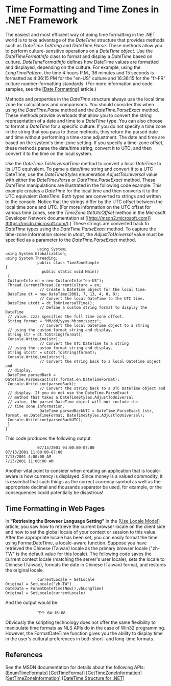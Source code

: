 

# Time Formatting and Time Zones in .NET Framework

The easiest and most efficient way of doing time formatting in the .NET world is to take advantage of the *DateTime* structure that provides methods such as *DateTime.ToString* and *DateTime.Parse*. These methods allow you to perform culture-sensitive operations on a *DateTime object*. Use the *DateTimeFormatInfo* class to format and display a *DateTime* based on culture. *DateTimeFormatInfo* defines how DateTime values are formatted and displayed, depending on the culture. For example, using the *LongTimePattern*, the time 4 hours P.M., 36 minutes and 15 seconds is formatted as 4:36:15 PM for the "en-US" culture and 16:36:15 for the "fr-FR" culture number-formatting standards. (For more information and code samples, see the [[Date Formatting]](https://msdn.microsoft.com/en-US/globalization/mt662320) article.)

Methods and properties in the *DateTime* structure always use the local time zone for calculations and comparisons. You should consider this when using the *DateTime.Parse* method and the *DateTime.ParseExact* method. These methods provide overloads that allow you to convert the string representation of a date and time to a *DateTime* type. You can also choose to format a *DateTime* for a specific culture. If you do not specify a time zone in the string that you pass to these methods, they return the parsed date and time without performing a time-zone adjustment. The date and time are based on the system's time-zone setting. If you specify a time-zone offset, these methods parse the date/time string, convert it to UTC, and then convert it to the time on the local system.

Use the *DateTime.ToUniversalTime* method to convert a local *DateTime* to its UTC equivalent. To parse a date/time string and convert it to a UTC DateTime, use the *DateTimeStyles* enumeration *AdjustToUniversal* value with either the *DateTime.Parse* or *DateTime.ParseExact* method. These *DateTime* manipulations are illustrated in the following code example. This example creates a *DateTime* for the local time and then converts it to the UTC equivalent *DateTime*. Both types are converted to strings and written to the console. Notice that the strings differ by the UTC offset between the local time zone and UTC. (For more information on the UTC offset for various time zones, see the *TimeZone.GetUtcOffset* method in the Microsoft Developer Network documentation at [[http://msdn2.microsoft.com]](https://msdn.microsoft.com/).) These strings are converted back to *DateTime* types using the *DateTime.ParseExact* method. To capture the time-zone information stored in *utcdt*, the *AdjustToUniversal* value must be specified as a parameter to the *DateTime.ParseExact* method.

                  using System;
    using System.Globalization;
    using System.Threading;
                  public class TimeZoneSample
    {
                    public static void Main()
     {
     CultureInfo en = new CultureInfo("en-US");
     Thread.CurrentThread.CurrentCulture = en;
                   // Create a DateTime object for the local time.
     DateTime dt = new DateTime(2001, 7, 13, 4, 0, 0);
                   // Convert the local DateTime to the UTC time.
     DateTime utcdt = dt.ToUniversalTime();
                   // Define a custom string format to display the DateTime
     // value. zzzz specifies the full time zone offset.
     String format = "MM/dd/yyyy hh:mm:sszzz";
                   // Convert the local DateTime object to a string
     // using the custom format string and display.
     String str = dt.ToString(format);
     Console.WriteLine(str);
                   // Convert the UTC DateTime to a string
     // using the custom format string and display.
     String utcstr = utcdt.ToString(format);
     Console.WriteLine(utcstr);
                   // Convert the string back to a local DateTime object and
     // display.
     DateTime parsedBack = DateTime.ParseExact(str,format,en.DateTimeFormat);
     Console.WriteLine(parsedBack);
                   // Convert the string back to a UTC DateTime object and
     // display. If you do not use the DateTime.ParseExact
     // method that takes a DateTimeStyles.AdjustToUniversal
     // value, the parsed DateTime object will not include the
     // time zone information.
                   DateTime parsedBackUTC = DateTime.ParseExact (str, format, en.DateTimeFormat, DateTimeStyles.AdjustToUniversal);
     Console.WriteLine(parsedBackUTC);
     }
    }
                

This code produces the following output:

                  07/13/2001 04:00:00-07:00 
    07/13/2001 11:00:00-07:00 
    7/13/2001 4:00:00 AM 
    7/13/2001 11:00:00 AM 
                

Another vital point to consider when creating an application that is locale-aware is how currency is displayed. Since money is a valued commodity, it is essential that such things as the correct currency symbol as well as the appropriate decimal and thousands separator be used, for example, or the consequences could potentially be disastrous!

## Time Formatting in Web Pages

In **"Retrieving the Browser Language Setting"** in the [[Use Locale Model]](https://msdn.microsoft.com/en-us/globalization/mt662310) article, you saw how to retrieve the current browser locale on the client side and how to set the global locale of your context or session to this value. After the appropriate locale has been set, you can easily format the time using FormatDateTime, a locale-aware function. Suppose you have retrieved the Chinese (Taiwan) locale as the primary browser locale ("zh-TW" is the default value for this locale). The following code saves the current context locale (matching the server's user locale), sets the locale to Chinese (Taiwan), formats the date in Chinese (Taiwan) format, and restores the original locale.

                  currentLocale = GetLocale
    Original = SetLocale("zh-TW")
    DateData = FormatDateTime(Now(),vbLongTime)
    Original = SetLocale(currentLocale)
                

And the output would be:

                  下午 04:16:08 
                

Obviously the scripting technology does not offer the same flexibility to manipulate time formats as NLS APIs do in the case of Win32 programming. However, the FormatDateTime function gives you the ability to display time in the user's cultural preferences in both short- and long-time formats.

## References

See the MSDN documentation for details about the following APIs:
[[EnumTimeFormats]](https://msdn.microsoft.com/en-us/library/ms776258.aspx)
[[GetTimeFormat]](https://msdn.microsoft.com/en-us/library/ms776299.aspx)
[[GetTimeZoneInformation]](https://msdn.microsoft.com/en-us/library/ms724421.aspx)
[[SetTimeZoneInformation]](https://msdn.microsoft.com/en-us/library/ms724944.aspx)
[[DateTime Structure for .NET]](https://msdn.microsoft.com/en-us/library/system.datetime(v=vs.110).aspx)


